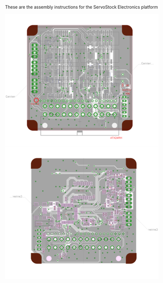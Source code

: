These are the assembly instructions for the ServoStock Electronics platform

![Top Components](Back.png)
![Bottom Components](Front.png)
